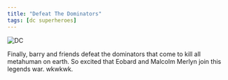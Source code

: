```yaml
---
title: "Defeat The Dominators"
tags: [dc superheroes]
---
```


![DC](http://vignette4.wikia.nocookie.net/arrow/images/f/fb/The_heroes_take_on_the_Dominators_in_a_final_showdown.png/revision/latest?cb=20161202031037#center "DC superheroes")

Finally, barry and friends defeat the dominators that come to kill all metahuman on earth. So excited that Eobard and Malcolm Merlyn
join this legends war. wkwkwk.
